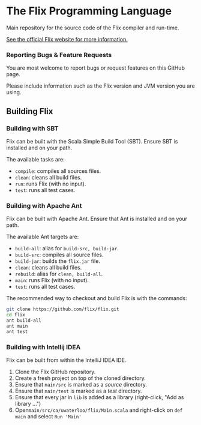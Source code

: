 # The Flix Programming Language

Main repository for the source code of the Flix compiler and run-time.

[See the official Flix website for more information.](https://flix.github.io/)

### Reporting Bugs & Feature Requests

You are most welcome to report bugs or request features on this GitHub page.

Please include information such as the Flix version and JVM version you are using.

## Building Flix

### Building with SBT

Flix can be built with the Scala Simple Build Tool (SBT). Ensure SBT is installed and on your path.

The available tasks are:

- `compile`: compiles all sources files.
- `clean`: cleans all build files.
- `run`: runs Flix (with no input).
- `test`: runs all test cases.

### Building with Apache Ant

Flix can be built with Apache Ant. Ensure that Ant is installed and on your path.

The available Ant targets are:

- `build-all`: alias for `build-src, build-jar`.
- `build-src`: compiles all source files.
- `build-jar`: builds the `flix.jar` file.
- `clean`: cleans all build files.
- `rebuild`: alias for `clean, build-all`.
- `main`: runs Flix (with no input).
- `test`: runs all test cases.

The recommended way to checkout and build Flix is with the commands:

```bash
git clone https://github.com/flix/flix.git
cd flix
ant build-all
ant main
ant test
```

### Building with Intellij IDEA

Flix can be built from within the IntelliJ IDEA IDE.

1. Clone the Flix GitHub repository.
2. Create a fresh project on top of the cloned directory.
3. Ensure that `main/src` is marked as a *source* directory.
4. Ensure that `main/test` is marked as a *test* directory.
5. Ensure that every jar in `lib` is added as a library (right-click, "Add as library ...")
6. Open`main/src/ca/uwaterloo/flix/Main.scala` and right-click on `def main` and select `Run 'Main'`
